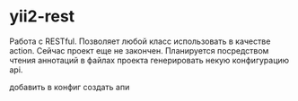 yii2-rest
=====
Работа с RESTful. Позволяет любой класс использовать в качестве action.
Сейчас проект еще не закончен. Планируется посредством чтения аннотаций в файлах проекта
генерировать некую конфигурацию api. 

добавить в конфиг
создать апи
